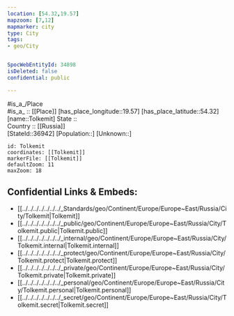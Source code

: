 ```yaml
---
location: [54.32,19.57] 
mapzoom: [7,12] 
mapmarker: city 
type: City
tags:
- geo/City


SpocWebEntityId: 34898
isDeleted: false
confidential: public

---
```

#is_a_/Place  
#is_a_ :: [[Place]] 
[has_place_longitude::19.57] 
[has_place_latitude::54.32] 
[name::Tolkemit] 
State ::  
Country :: [[Russia]]  
[StateId::36942] 
[Population::] 
[Unknown::] 


```leaflet
id: Tolkemit
coordinates: [[Tolkemit]] 
markerFile: [[Tolkemit]] 
defaultZoom: 11 
maxZoom: 18
```


## Confidential Links & Embeds: 
- [[../../../../../../../_Standards/geo/Continent/Europe/Europe~East/Russia/City/Tolkemit|Tolkemit]] 
- [[../../../../../../../_public/geo/Continent/Europe/Europe~East/Russia/City/Tolkemit.public|Tolkemit.public]] 
- [[../../../../../../../_internal/geo/Continent/Europe/Europe~East/Russia/City/Tolkemit.internal|Tolkemit.internal]] 
- [[../../../../../../../_protect/geo/Continent/Europe/Europe~East/Russia/City/Tolkemit.protect|Tolkemit.protect]] 
- [[../../../../../../../_private/geo/Continent/Europe/Europe~East/Russia/City/Tolkemit.private|Tolkemit.private]] 
- [[../../../../../../../_personal/geo/Continent/Europe/Europe~East/Russia/City/Tolkemit.personal|Tolkemit.personal]] 
- [[../../../../../../../_secret/geo/Continent/Europe/Europe~East/Russia/City/Tolkemit.secret|Tolkemit.secret]] 
